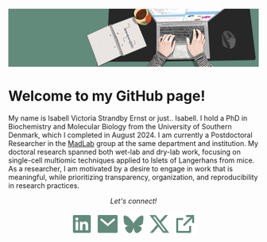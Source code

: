 ![Banner](https://github.com/Isabellvse/Isabellvse/blob/main/image/banner.png)

# Welcome to my GitHub page! 

My name is Isabell Victoria Strandby Ernst or just.. Isabell. I hold a PhD in Biochemistry and Molecular Biology from the University of Southern Denmark, which I completed in August 2024. I am currently a Postdoctoral Researcher in the [MadLab](https://github.com/madsen-lab) group at the same department and institution. My doctoral research spanned both wet-lab and dry-lab work, focusing on single-cell multiomic techniques applied to Islets of Langerhans from mice. As a researcher, I am motivated by a desire to engage in work that is meaningful, while prioritizing transparency, organization, and reproducibility in research practices.

<p align="center">
  <i>Let's connect!</i>
  </p>
  <p align="center">
    <a href="https://www.linkedin.com/in/isabellvse/" alt="Linkedin"><img src="https://github.com/Isabellvse/Isabellvse/blob/main/image/linkedin.svg"></a>
    <a href="mailto:isabellvse@bmb.sdu.dk" alt="Contact me"><img src="https://github.com/Isabellvse/Isabellvse/blob/main/image/mail.svg"></a>
    <a href="https://bsky.app/profile/isabellvse.bsky.social" alt="X"><img src="https://github.com/Isabellvse/Isabellvse/blob/main/image/bluesky.svg"></a>
    <a href="https://x.com/IsabellVSE" alt="X"><img src="https://github.com/Isabellvse/Isabellvse/blob/main/image/X.svg"></a>
    <a href="https://orcid.org/0000-0002-3276-4764" alt="X"><img src="https://github.com/Isabellvse/Isabellvse/blob/main/image/external_link.svg"></a>
  </p>

<!--
**Isabellvse/Isabellvse** is a ✨ _special_ ✨ repository because its `README.md` (this file) appears on your GitHub profile.

Here are some ideas to get you started:

- 🔭 I’m currently working on ...
- 🌱 I’m currently learning ...
- 👯 I’m looking to collaborate on ...
- 🤔 I’m looking for help with ...
- 💬 Ask me about ...
- 📫 How to reach me: ...
- 😄 Pronouns: ...
- ⚡ Fun fact: ...
-->
